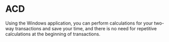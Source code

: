 # ACD
Using the Windows application, you can perform calculations for your two-way transactions and save your time, and there is no need for repetitive calculations at the beginning of transactions.
